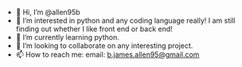 - 👋 Hi, I’m @allen95b
- 👀 I’m interested in python and any coding language really! I am still finding out whether I like front end or back end!
- 🌱 I’m currently learning python.
- 💞️ I’m looking to collaborate on any interesting project. 
- 📫 How to reach me:
email: b.james.allen95@gmail.com

<!---
allen95b/allen95b is a ✨ special ✨ repository because its `README.md` (this file) appears on your GitHub profile.
You can click the Preview link to take a look at your changes.
--->
